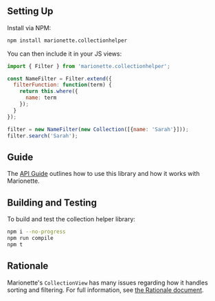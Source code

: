 ## Setting Up

Install via NPM:

```bash
npm install marionette.collectionhelper
```

You can then include it in your JS views:

```javascript
import { Filter } from 'marionette.collectionhelper';

const NameFilter = Filter.extend({
  filterFunction: function(term) {
    return this.where({
      name: term
    });
  }
});

filter = new NameFilter(new Collection([{name: 'Sarah'}]));
filter.search('Sarah');
```

## Guide

The [API Guide](./api) outlines how to use this library and how it works
with Marionette.

## Building and Testing

To build and test the collection helper library:

```bash
npm i --no-progress
npm run compile
npm t
```

## Rationale

Marionette's `CollectionView` has many issues regarding how it handles sorting
and filtering. For full information, see
[the Rationale document](./rationale).
